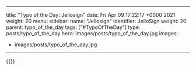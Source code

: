 
---
title: "Typo of the Day: Jellosign"
date: Fri Apr 09 17:22:17 +0000 2021
weight: 20
menu:
  sidebar:
    name: "Jellosign"
    identifier: JelloSign
    weight: 20
    parent: typo_of_the_day
tags: ["#TypoOfTheDay"]
type: posts/typo_of_the_day
hero: images/posts/typo_of_the_day.jpg
images:
- images/posts/typo_of_the_day.jpg
---


{{<tweet user="mariatta" id="1380571783514914818">}}

